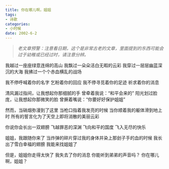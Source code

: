 ```yaml
---
title: 你在哪儿啊，姐姐
tags:
- 诗歌
categories:
- 小时候
date: 2002-6-2
---
```


> *老文章预警：注意看日期，这个是非常古老的文章，里面提到的东西可能会过于幼稚或已经过时，请注意分辨。*

我越过一座座绿意连绵的高山
 我飘过一朵朵洁白无暇的云彩
 我穿过一层层幽蓝深沉的大海
 我拂过一个个赤血横乱的战场

我不停呼喊着你的名字
 乞盼着你的回应
 我不停寻觅着你的足迹
 祈求着你的消息

清风漏过指间，让我想起你那细腻的手
 曾牵着我说：“和平会来的”
 阳光划过脸庞，让我想起你那微笑的脸
 曾撅着嘴说：“你要好好保护姐姐”

然而，当硝烟弥漫到了这里
 当枪口指着我发亮的时候
 当你顺着我的躯体滑到地上时
 所有的誓言化为了天空上即将消散的美丽云彩

你说你会长出一双翅膀
 飞越罪恶的深渊
 飞向和平的国度
 飞入无尽的快乐

姐姐，我跟随你来了
 当炸弹的碎片穿过我的身体并染上那刽子手的血的时候
 我长出了雪白幸福的翅膀
 我能来找姐姐了

但是，姐姐你走得太快了
 我失去了你的消息
 你能听到弟弟的声音吗？
 你在哪儿啊，姐姐？



